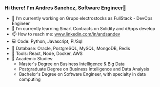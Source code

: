 ### Hi there! I'm Andres Sanchez, Software Engineer👋

- 🔭 I’m currently working on Grupo electrostocks as FullStack - DevOps Engineer
- 🌱 I’m currently learning Smart Contracts on Solidity and dApps develop
- 📫 How to reach me: www.linkedin.com/in/andsandev
- 💻 Code: Python, Javascript, Pl/Sql
- 💽 Database: Oracle, PostgreSQL, MySQL, MongoDB, Redis
- 🔧 Tools: React, Node, Docker, AWS
- 📑 Academic Studies: 
    - Master's Degree on Business Intelligence & Big Data
    - Postgraduate Degree on Business Intelligence and Data Analysis
    - Bachelor's Degree on Software Engineer, with specialty in data computing


<!--
**andressancap/andressancap** is a ✨ _special_ ✨ repository because its `README.md` (this file) appears on your GitHub profile.

Here are some ideas to get you started:

- 🔭 I’m currently working on ...
- 🌱 I’m currently learning ...
- 👯 I’m looking to collaborate on ...
- 🤔 I’m looking for help with ...
- 💬 Ask me about ...
- 📫 How to reach me: ...
- 😄 Pronouns: ...
- ⚡ Fun fact: ...
-->
